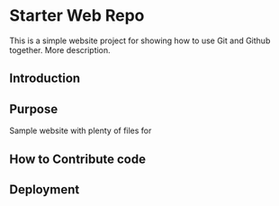 # Starter Web Repo

This is a simple website project for showing how to use Git and Github together. More description.

## Introduction


## Purpose

Sample website with plenty of files for 

## How to Contribute code

## Deployment